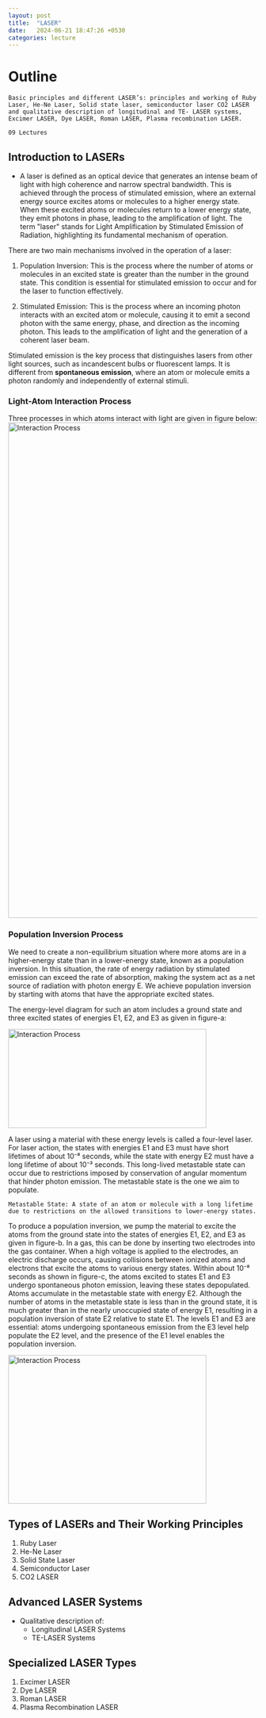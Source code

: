 ```yaml
---
layout: post
title:  "LASER"
date:   2024-06-21 18:47:26 +0530
categories: lecture
---
```


# Outline

```
Basic principles and different LASER’s: principles and working of Ruby Laser, He-Ne Laser, Solid state laser, semiconductor laser CO2 LASER and qualitative description of longitudinal and TE- LASER systems, Excimer LASER, Dye LASER, Roman LASER, Plasma recombination LASER. 

09 Lectures
```
## Introduction to LASERs
- A laser is defined as an optical device that generates an intense beam of light with high coherence and narrow spectral bandwidth. This is achieved through the process of stimulated emission, where an external energy source excites atoms or molecules to a higher energy state. When these excited atoms or molecules return to a lower energy state, they emit photons in phase, leading to the amplification of light. The term "laser" stands for Light Amplification by Stimulated Emission of Radiation, highlighting its fundamental mechanism of operation.

There are two main mechanisms involved in the operation of a laser:

1. Population Inversion: This is the process where the number of atoms or molecules in an excited state is greater than the number in the ground state. This condition is essential for stimulated emission to occur and for the laser to function effectively.

2. Stimulated Emission: This is the process where an incoming photon interacts with an excited atom or molecule, causing it to emit a second photon with the same energy, phase, and direction as the incoming photon. This leads to the amplification of light and the generation of a coherent laser beam.

Stimulated emission is the key process that distinguishes lasers from other light sources, such as incandescent bulbs or fluorescent lamps. It is different from **spontaneous emission**, where an atom or molecule emits a photon randomly and independently of external stimuli.

### Light-Atom Interaction Process
Three processes in which atoms interact with light are given in figure below:
<img src="/SKMU/assets/img/LASER/interaction-process.jpeg" alt="Interaction Process" width="700" height="1000" class="my-custom-class">

### Population Inversion Process
We need to create a non-equilibrium situation where more atoms are in a higher-energy state than in a lower-energy state, known as a population inversion. In this situation, the rate of energy radiation by stimulated emission can exceed the rate of absorption, making the system act as a net source of radiation with photon energy E. We achieve population inversion by starting with atoms that have the appropriate excited states. 

The energy-level diagram for such an atom includes a ground state and three excited states of energies E1, E2, and E3 as given in figure-a:

<img src="/SKMU/assets/img/LASER/pumping.jpeg" alt="Interaction Process" width="400" height="200" class="my-custom-class">

A laser using a material with these energy levels is called a four-level laser. For laser action, the states with energies E1 and E3 must have short lifetimes of about 10⁻⁸ seconds, while the state with energy E2 must have a long lifetime of about 10⁻³ seconds. This long-lived metastable state can occur due to restrictions imposed by conservation of angular momentum that hinder photon emission. The metastable state is the one we aim to populate.

```
Metastable State: A state of an atom or molecule with a long lifetime due to restrictions on the allowed transitions to lower-energy states.
```
To produce a population inversion, we pump the material to excite the atoms from the ground state into the states of energies E1, E2, and E3 as given in figure-b. In a gas, this can be done by inserting two electrodes into the gas container. When a high voltage is applied to the electrodes, an electric discharge occurs, causing collisions between ionized atoms and electrons that excite the atoms to various energy states. Within about 10⁻⁸ seconds as shown in figure-c, the atoms excited to states E1 and E3 undergo spontaneous photon emission, leaving these states depopulated. Atoms accumulate in the metastable state with energy E2. Although the number of atoms in the metastable state is less than in the ground state, it is much greater than in the nearly unoccupied state of energy E1, resulting in a population inversion of state E2 relative to state E1. The levels E1 and E3 are essential: atoms undergoing spontaneous emission from the E3 level help populate the E2 level, and the presence of the E1 level enables the population inversion.

<img src="/SKMU/assets/img/LASER/after-pumping.jpeg" alt="Interaction Process" width="400" height="300" class="my-custom-class">

## Types of LASERs and Their Working Principles
1. Ruby Laser
2. He-Ne Laser
3. Solid State Laser
4. Semiconductor Laser
5. CO2 LASER

## Advanced LASER Systems
- Qualitative description of:
   - Longitudinal LASER Systems
   - TE-LASER Systems

## Specialized LASER Types
1. Excimer LASER
2. Dye LASER
3. Roman LASER
4. Plasma Recombination LASER